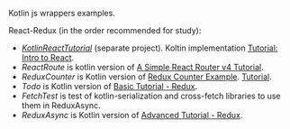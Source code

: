 Kotlin js wrappers examples. 

React-Redux (in the order recommended for study):

- *[KotlinReactTutorial](https://github.com/AltmanEA/KotlinReactTutorial)* (separate project). Koltin implementation [Tutorial: Intro to React](https://reactjs.org/tutorial/tutorial.html).
- *ReactRoute* is kotlin version of [A Simple React Router v4 Tutorial](https://blog.pshrmn.com/simple-react-router-v4-tutorial/).
- *ReduxCounter* is Kotlin version of [Redux Counter Example](https://github.com/reduxjs/redux/tree/master/examples/counter). [Tutorial](https://learnreduxwithdanabramov.com/#javascript-redux-react-counter-example).
- *Todo* is Kotlin version of [Basic Tutorial - Redux](https://redux.js.org/basics/basic-tutorial).
- *FetchTest* is test of kotlin-serialization and cross-fetch libraries to use them in ReduxAsync. 
- *ReduxAsync* is Kotlin version of [Advanced Tutorial - Redux](https://redux.js.org/advanced/advanced-tutorial).

